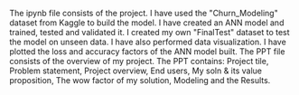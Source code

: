 The ipynb file consists of the project.
I have used the "Churn_Modeling" dataset from Kaggle to build the model.
I have created an ANN model and trained, tested and validated it.
I created my own "FinalTest" dataset to test the model on unseen data.
I have also performed data visualization.
I have plotted the loss and accuracy factors of the ANN model built.
The PPT file consists of the overview of my project.
The PPT contains: Project tile, Problem statement, Project overview, End users, My soln & its value proposition, The wow factor of my solution, Modeling and the Results.
